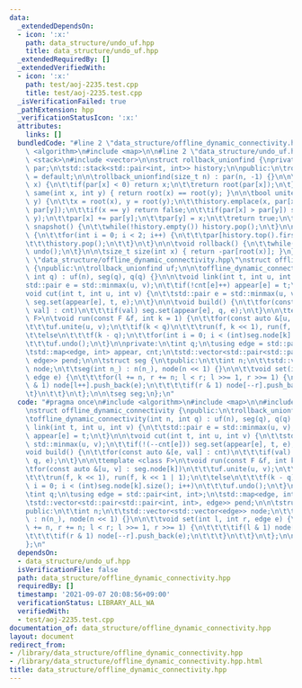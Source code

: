 ```yaml
---
data:
  _extendedDependsOn:
  - icon: ':x:'
    path: data_structure/undo_uf.hpp
    title: data_structure/undo_uf.hpp
  _extendedRequiredBy: []
  _extendedVerifiedWith:
  - icon: ':x:'
    path: test/aoj-2235.test.cpp
    title: test/aoj-2235.test.cpp
  _isVerificationFailed: true
  _pathExtension: hpp
  _verificationStatusIcon: ':x:'
  attributes:
    links: []
  bundledCode: "#line 2 \"data_structure/offline_dynamic_connectivity.hpp\"\n#include\
    \ <algorithm>\n#include <map>\n\n#line 2 \"data_structure/undo_uf.hpp\"\n#include\
    \ <stack>\n#include <vector>\n\nstruct rollback_unionfind {\nprivate:\n\tstd::vector<int>\
    \ par;\n\tstd::stack<std::pair<int, int>> history;\n\npublic:\n\trollback_unionfind()\
    \ = default;\n\n\trollback_unionfind(size_t n) : par(n, -1) {}\n\n\tint root(int\
    \ x) {\n\t\tif(par[x] < 0) return x;\n\t\treturn root(par[x]);\n\t}\n\n\tbool\
    \ same(int x, int y) { return root(x) == root(y); }\n\n\tbool unite(int x, int\
    \ y) {\n\t\tx = root(x), y = root(y);\n\t\thistory.emplace(x, par[x]);\n\t\thistory.emplace(y,\
    \ par[y]);\n\t\tif(x == y) return false;\n\t\tif(par[x] > par[y]) std::swap(x,\
    \ y);\n\t\tpar[x] += par[y];\n\t\tpar[y] = x;\n\t\treturn true;\n\t}\n\n\tvoid\
    \ snapshot() {\n\t\twhile(!history.empty()) history.pop();\n\t}\n\n\tvoid undo()\
    \ {\n\t\tfor(int i = 0; i < 2; i++) {\n\t\t\tpar[history.top().first] = history.top().second;\n\
    \t\t\thistory.pop();\n\t\t}\n\t}\n\n\tvoid rollback() {\n\t\twhile(!history.empty())\
    \ undo();\n\t}\n\n\tsize_t size(int x) { return -par[root(x)]; }\n};\n#line 6\
    \ \"data_structure/offline_dynamic_connectivity.hpp\"\nstruct offline_dynamic_connectivity\
    \ {\npublic:\n\trollback_unionfind uf;\n\n\toffline_dynamic_connectivity(int n,\
    \ int q) : uf(n), seg(q), q(q) {}\n\n\tvoid link(int t, int u, int v) {\n\t\t\
    std::pair e = std::minmax(u, v);\n\t\tif(!cnt[e]++) appear[e] = t;\n\t}\n\n\t\
    void cut(int t, int u, int v) {\n\t\tstd::pair e = std::minmax(u, v);\n\t\tif(!(--cnt[e]))\
    \ seg.set(appear[e], t, e);\n\t}\n\n\tvoid build() {\n\t\tfor(const auto &[e,\
    \ val] : cnt)\n\t\t\tif(val) seg.set(appear[e], q, e);\n\t}\n\n\ttemplate <class\
    \ F>\n\tvoid run(const F &f, int k = 1) {\n\t\tfor(const auto &[u, v] : seg.node[k])\n\
    \t\t\tuf.unite(u, v);\n\t\tif(k < q)\n\t\t\trun(f, k << 1), run(f, k << 1 | 1);\n\
    \t\telse\n\t\t\tf(k - q);\n\t\tfor(int i = 0; i < (int)seg.node[k].size(); i++)\n\
    \t\t\tuf.undo();\n\t}\n\nprivate:\n\tint q;\n\tusing edge = std::pair<int, int>;\n\
    \tstd::map<edge, int> appear, cnt;\n\tstd::vector<std::pair<std::pair<int, int>,\
    \ edge>> pend;\n\n\tstruct seg {\n\tpublic:\n\t\tint n;\n\t\tstd::vector<std::vector<edge>>\
    \ node;\n\t\tseg(int n_) : n(n_), node(n << 1) {}\n\n\t\tvoid set(int l, int r,\
    \ edge e) {\n\t\t\tfor(l += n, r += n; l < r; l >>= 1, r >>= 1) {\n\t\t\t\tif(l\
    \ & 1) node[l++].push_back(e);\n\t\t\t\tif(r & 1) node[--r].push_back(e);\n\t\t\
    \t}\n\t\t}\n\t};\n\n\tseg seg;\n};\n"
  code: "#pragma once\n#include <algorithm>\n#include <map>\n\n#include \"data_structure/undo_uf.hpp\"\
    \nstruct offline_dynamic_connectivity {\npublic:\n\trollback_unionfind uf;\n\n\
    \toffline_dynamic_connectivity(int n, int q) : uf(n), seg(q), q(q) {}\n\n\tvoid\
    \ link(int t, int u, int v) {\n\t\tstd::pair e = std::minmax(u, v);\n\t\tif(!cnt[e]++)\
    \ appear[e] = t;\n\t}\n\n\tvoid cut(int t, int u, int v) {\n\t\tstd::pair e =\
    \ std::minmax(u, v);\n\t\tif(!(--cnt[e])) seg.set(appear[e], t, e);\n\t}\n\n\t\
    void build() {\n\t\tfor(const auto &[e, val] : cnt)\n\t\t\tif(val) seg.set(appear[e],\
    \ q, e);\n\t}\n\n\ttemplate <class F>\n\tvoid run(const F &f, int k = 1) {\n\t\
    \tfor(const auto &[u, v] : seg.node[k])\n\t\t\tuf.unite(u, v);\n\t\tif(k < q)\n\
    \t\t\trun(f, k << 1), run(f, k << 1 | 1);\n\t\telse\n\t\t\tf(k - q);\n\t\tfor(int\
    \ i = 0; i < (int)seg.node[k].size(); i++)\n\t\t\tuf.undo();\n\t}\n\nprivate:\n\
    \tint q;\n\tusing edge = std::pair<int, int>;\n\tstd::map<edge, int> appear, cnt;\n\
    \tstd::vector<std::pair<std::pair<int, int>, edge>> pend;\n\n\tstruct seg {\n\t\
    public:\n\t\tint n;\n\t\tstd::vector<std::vector<edge>> node;\n\t\tseg(int n_)\
    \ : n(n_), node(n << 1) {}\n\n\t\tvoid set(int l, int r, edge e) {\n\t\t\tfor(l\
    \ += n, r += n; l < r; l >>= 1, r >>= 1) {\n\t\t\t\tif(l & 1) node[l++].push_back(e);\n\
    \t\t\t\tif(r & 1) node[--r].push_back(e);\n\t\t\t}\n\t\t}\n\t};\n\n\tseg seg;\n\
    };\n"
  dependsOn:
  - data_structure/undo_uf.hpp
  isVerificationFile: false
  path: data_structure/offline_dynamic_connectivity.hpp
  requiredBy: []
  timestamp: '2021-09-07 20:08:56+09:00'
  verificationStatus: LIBRARY_ALL_WA
  verifiedWith:
  - test/aoj-2235.test.cpp
documentation_of: data_structure/offline_dynamic_connectivity.hpp
layout: document
redirect_from:
- /library/data_structure/offline_dynamic_connectivity.hpp
- /library/data_structure/offline_dynamic_connectivity.hpp.html
title: data_structure/offline_dynamic_connectivity.hpp
---
```

